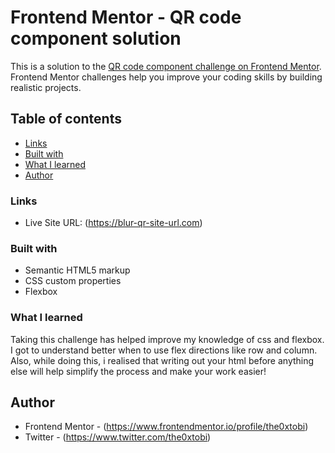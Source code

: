 # Frontend Mentor - QR code component solution

This is a solution to the [QR code component challenge on Frontend Mentor](https://www.frontendmentor.io/challenges/qr-code-component-iux_sIO_H). Frontend Mentor challenges help you improve your coding skills by building realistic projects. 

## Table of contents

  - [Links](#links)
  - [Built with](#built-with)
  - [What I learned](#what-i-learned)
- [Author](#author)


### Links

- Live Site URL: (https://blur-qr-site-url.com)


### Built with

- Semantic HTML5 markup
- CSS custom properties
- Flexbox


### What I learned

Taking this challenge has helped improve my knowledge of css and flexbox. I got to
understand better when to use flex directions like row and column. Also, while doing
this, i realised that writing out your html before anything else will help simplify the
process and make your work easier!


## Author

- Frontend Mentor - (https://www.frontendmentor.io/profile/the0xtobi)
- Twitter - (https://www.twitter.com/the0xtobi)
